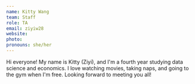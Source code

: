 ```yaml
---
name: Kitty Wang
team: Staff
role: TA
email: ziyiw28
website: 
photo: 
pronouns: she/her
---
```


Hi everyone! My name is Kitty (Ziyi), and I'm a fourth year studying data science and economics. I love watching movies, taking naps, and going to the gym when I'm free. Looking forward to meeting you all!